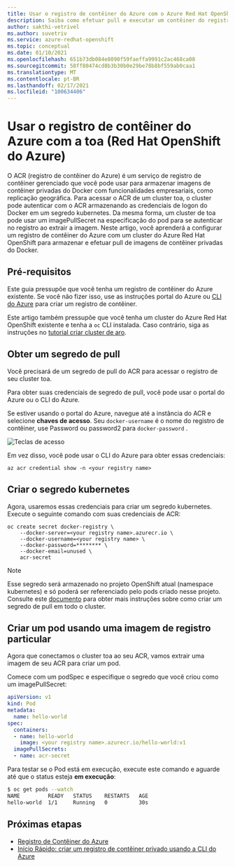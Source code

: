 ```yaml
---
title: Usar o registro de contêiner do Azure com o Azure Red Hat OpenShift
description: Saiba como efetuar pull e executar um contêiner do registro de contêiner do Azure em seu cluster do Azure Red Hat OpenShift.
author: sakthi-vetrivel
ms.author: suvetriv
ms.service: azure-redhat-openshift
ms.topic: conceptual
ms.date: 01/10/2021
ms.openlocfilehash: 651b73db084e8090f59faeffa9991c2ac468ca08
ms.sourcegitcommit: 58ff80474cd8b3b30b0e29be78b8bf559ab0caa1
ms.translationtype: MT
ms.contentlocale: pt-BR
ms.lasthandoff: 02/17/2021
ms.locfileid: "100634406"
---
```

# <a name="use-azure-container-registry-with-azure-red-hat-openshift-aro"></a>Usar o registro de contêiner do Azure com a toa (Red Hat OpenShift do Azure)

O ACR (registro de contêiner do Azure) é um serviço de registro de contêiner gerenciado que você pode usar para armazenar imagens de contêiner privadas do Docker com funcionalidades empresariais, como replicação geográfica. Para acessar o ACR de um cluster toa, o cluster pode autenticar com o ACR armazenando as credenciais de logon do Docker em um segredo kubernetes.  Da mesma forma, um cluster de toa pode usar um imagePullSecret na especificação do pod para se autenticar no registro ao extrair a imagem. Neste artigo, você aprenderá a configurar um registro de contêiner do Azure com um cluster do Azure Red Hat OpenShift para armazenar e efetuar pull de imagens de contêiner privadas do Docker.

## <a name="prerequisites"></a>Pré-requisitos

Este guia pressupõe que você tenha um registro de contêiner do Azure existente. Se você não fizer isso, use as instruções portal do Azure ou [CLI do Azure](../container-registry/container-registry-get-started-azure-cli.md) para criar um registro de contêiner.

Este artigo também pressupõe que você tenha um cluster do Azure Red Hat OpenShift existente e tenha a `oc` CLI instalada. Caso contrário, siga as instruções no [tutorial criar cluster de aro](tutorial-create-cluster.md).

## <a name="get-a-pull-secret"></a>Obter um segredo de pull

Você precisará de um segredo de pull do ACR para acessar o registro de seu cluster toa.

Para obter suas credenciais de segredo de pull, você pode usar o portal do Azure ou o CLI do Azure.

Se estiver usando o portal do Azure, navegue até a instância do ACR e selecione **chaves de acesso**.  Seu `docker-username` é o nome do registro de contêiner, use Password ou password2 para `docker-password` .

![Teclas de acesso](./media/acr-access-keys.png)

Em vez disso, você pode usar o CLI do Azure para obter essas credenciais:
```azurecli
az acr credential show -n <your registry name>
```

## <a name="create-the-kubernetes-secret"></a>Criar o segredo kubernetes

Agora, usaremos essas credenciais para criar um segredo kubernetes. Execute o seguinte comando com suas credenciais de ACR:

```
oc create secret docker-registry \
    --docker-server=<your registry name>.azurecr.io \
    --docker-username=<your registry name> \
    --docker-password=******** \
    --docker-email=unused \
    acr-secret
```

>[!NOTE]
>Esse segredo será armazenado no projeto OpenShift atual (namespace kubernetes) e só poderá ser referenciado pelo pods criado nesse projeto.  Consulte este [documento](https://docs.openshift.com/container-platform/4.4/openshift_images/managing_images/using-image-pull-secrets.html) para obter mais instruções sobre como criar um segredo de pull em todo o cluster.

## <a name="create-a-pod-using-a-private-registry-image"></a>Criar um pod usando uma imagem de registro particular

Agora que conectamos o cluster toa ao seu ACR, vamos extrair uma imagem de seu ACR para criar um pod.

Comece com um podSpec e especifique o segredo que você criou como um imagePullSecret:

```yaml
apiVersion: v1
kind: Pod
metadata:
  name: hello-world
spec:
  containers:
  - name: hello-world
    image: <your registry name>.azurecr.io/hello-world:v1
  imagePullSecrets:
  - name: acr-secret
```

Para testar se o Pod está em execução, execute este comando e aguarde até que o status esteja **em execução**:

```bash
$ oc get pods --watch
NAME         READY   STATUS    RESTARTS   AGE
hello-world  1/1     Running   0          30s
```

## <a name="next-steps"></a>Próximas etapas

* [Registro de Contêiner do Azure](../container-registry/container-registry-concepts.md)
* [Início Rápido: criar um registro de contêiner privado usando a CLI do Azure](../container-registry/container-registry-get-started-azure-cli.md)

